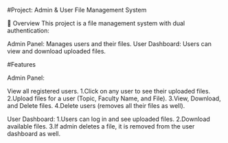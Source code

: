#Project: Admin & User File Management System

📜 Overview
This project is a file management system with dual authentication:

Admin Panel: Manages users and their files.
User Dashboard: Users can view and download uploaded files.


#Features

Admin Panel:

View all registered users.
1.Click on any user to see their uploaded files.
2.Upload files for a user (Topic, Faculty Name, and File).
3.View, Download, and Delete files.
4.Delete users (removes all their files as well).

User Dashboard:
1.Users can log in and see uploaded files.
2.Download available files.
3.If admin deletes a file, it is removed from the user dashboard as well.